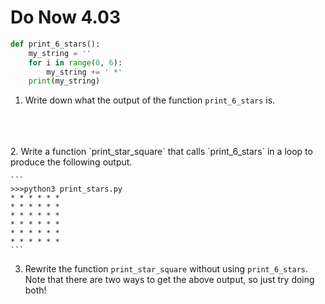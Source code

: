 # Do Now 4.03

```python
def print_6_stars(): 
	my_string = ''
	for i in range(0, 6): 
		my_string += ' *'
	print(my_string)
```

1. Write down what the output of the function `print_6_stars` is. 
<br>
<br>
<br>
2. Write a function  `print_star_square` that calls `print_6_stars` in a loop to produce the following output. 

    ```
    >>>python3 print_stars.py
    * * * * * * 
    * * * * * * 
    * * * * * * 
    * * * * * * 
    * * * * * * 
    * * * * * * 
    ```

3. Rewrite the function `print_star_square` without using `print_6_stars`. Note that there are two ways to get the above output, so just try doing both! 
